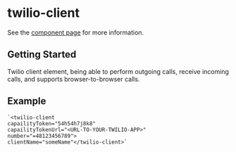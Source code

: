 twilio-client
================

See the [component page](http://domderen.github.io/twilio-client) for more information.

## Getting Started


Twilio client element, being able to perform outgoing calls, receive incoming calls,
and supports browser-to-browser calls.

## Example

    `<twilio-client
    capailityToken="54h54h7j8k8"
    capailityTokenUrl="<URL-TO-YOUR-TWILIO-APP>"
    number="=48123456789">
    clientName="someName"</twilio-client>`
